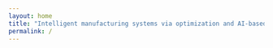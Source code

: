 ```yaml
---
layout: home
title: "Intelligent manufacturing systems via optimization and AI-based approaches"
permalink: /
---
```




